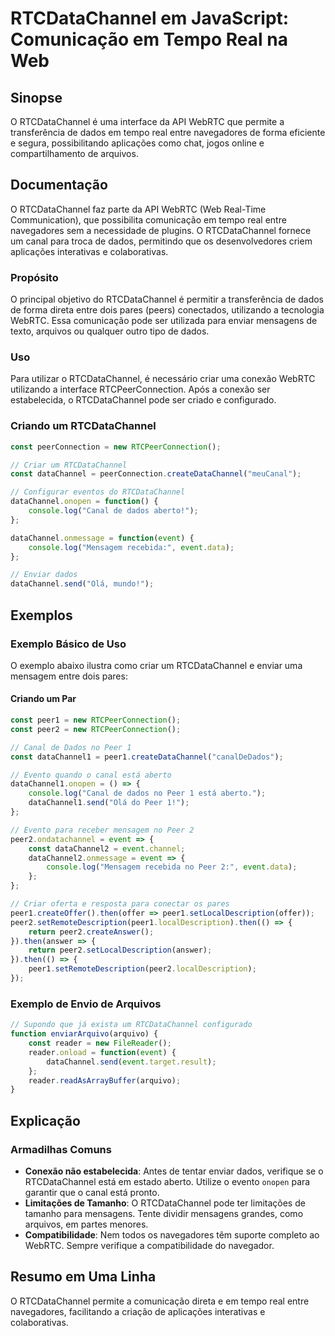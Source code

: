 <!--
Meta Description: # RTCDataChannel em JavaScript: Comunicação em Tempo Real na Web ## Sinopse O RTCDataChannel é uma interface da API WebRTC que permite a transferência...
Meta Keywords: rtcdatachannel, dados, event, para, const
-->

# RTCDataChannel em JavaScript: Comunicação em Tempo Real na Web

## Sinopse
O RTCDataChannel é uma interface da API WebRTC que permite a transferência de dados em tempo real entre navegadores de forma eficiente e segura, possibilitando aplicações como chat, jogos online e compartilhamento de arquivos.

## Documentação
O RTCDataChannel faz parte da API WebRTC (Web Real-Time Communication), que possibilita comunicação em tempo real entre navegadores sem a necessidade de plugins. O RTCDataChannel fornece um canal para troca de dados, permitindo que os desenvolvedores criem aplicações interativas e colaborativas.

### Propósito
O principal objetivo do RTCDataChannel é permitir a transferência de dados de forma direta entre dois pares (peers) conectados, utilizando a tecnologia WebRTC. Essa comunicação pode ser utilizada para enviar mensagens de texto, arquivos ou qualquer outro tipo de dados.

### Uso
Para utilizar o RTCDataChannel, é necessário criar uma conexão WebRTC utilizando a interface RTCPeerConnection. Após a conexão ser estabelecida, o RTCDataChannel pode ser criado e configurado.

### Criando um RTCDataChannel
```javascript
const peerConnection = new RTCPeerConnection();

// Criar um RTCDataChannel
const dataChannel = peerConnection.createDataChannel("meuCanal");

// Configurar eventos do RTCDataChannel
dataChannel.onopen = function() {
    console.log("Canal de dados aberto!");
};

dataChannel.onmessage = function(event) {
    console.log("Mensagem recebida:", event.data);
};

// Enviar dados
dataChannel.send("Olá, mundo!");
```

## Exemplos
### Exemplo Básico de Uso
O exemplo abaixo ilustra como criar um RTCDataChannel e enviar uma mensagem entre dois pares:

#### Criando um Par
```javascript
const peer1 = new RTCPeerConnection();
const peer2 = new RTCPeerConnection();

// Canal de Dados no Peer 1
const dataChannel1 = peer1.createDataChannel("canalDeDados");

// Evento quando o canal está aberto
dataChannel1.onopen = () => {
    console.log("Canal de dados no Peer 1 está aberto.");
    dataChannel1.send("Olá do Peer 1!");
};

// Evento para receber mensagem no Peer 2
peer2.ondatachannel = event => {
    const dataChannel2 = event.channel;
    dataChannel2.onmessage = event => {
        console.log("Mensagem recebida no Peer 2:", event.data);
    };
};

// Criar oferta e resposta para conectar os pares
peer1.createOffer().then(offer => peer1.setLocalDescription(offer));
peer2.setRemoteDescription(peer1.localDescription).then(() => {
    return peer2.createAnswer();
}).then(answer => {
    return peer2.setLocalDescription(answer);
}).then(() => {
    peer1.setRemoteDescription(peer2.localDescription);
});
```

### Exemplo de Envio de Arquivos
```javascript
// Supondo que já exista um RTCDataChannel configurado
function enviarArquivo(arquivo) {
    const reader = new FileReader();
    reader.onload = function(event) {
        dataChannel.send(event.target.result);
    };
    reader.readAsArrayBuffer(arquivo);
}
```

## Explicação
### Armadilhas Comuns
- **Conexão não estabelecida**: Antes de tentar enviar dados, verifique se o RTCDataChannel está em estado aberto. Utilize o evento `onopen` para garantir que o canal está pronto.
- **Limitações de Tamanho**: O RTCDataChannel pode ter limitações de tamanho para mensagens. Tente dividir mensagens grandes, como arquivos, em partes menores.
- **Compatibilidade**: Nem todos os navegadores têm suporte completo ao WebRTC. Sempre verifique a compatibilidade do navegador.

## Resumo em Uma Linha
O RTCDataChannel permite a comunicação direta e em tempo real entre navegadores, facilitando a criação de aplicações interativas e colaborativas.